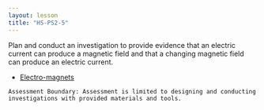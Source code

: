 ```yaml
---
layout: lesson
title: "HS-PS2-5"
---
```

<script src="https://cdn.mathjax.org/mathjax/latest/MathJax.js?config=TeX-AMS-MML_HTMLorMML" type="text/javascript"></script>

<!--<center>
<img src="images/pt-row-col.png" alt="drawing" width="90%"/>
</center>
-->
Plan and conduct an investigation to provide evidence that an electric current can produce a magnetic field and that a changing magnetic field can produce an electric current.

  * [Electro-magnets](/edu-iprs/2.5)
<!--more-->

    Assessment Boundary: Assessment is limited to designing and conducting investigations with provided materials and tools.
